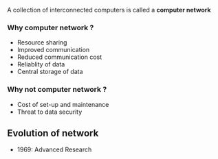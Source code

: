 A collection of interconnected computers is called a **computer network**

### Why computer network ?
- Resource sharing
- Improved communication
- Reduced communication cost
- Reliablity of data
- Central storage of data

### Why not computer network ?
- Cost of set-up and maintenance
- Threat to data security

## Evolution of network
- 1969: Advanced Research
